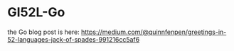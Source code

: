 # GI52L-Go
the Go blog post is here: https://medium.com/@quinnfenpen/greetings-in-52-languages-jack-of-spades-991216cc5af6
